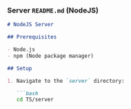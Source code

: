 
### Server `README.md` (NodeJS)

```markdown
# NodeJS Server

## Prerequisites

- Node.js
- npm (Node package manager)

## Setup

1. Navigate to the `server` directory:

   ```bash
   cd TS/server
